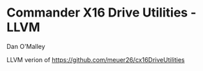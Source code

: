 # Commander X16 Drive Utilities - LLVM
Dan O'Malley

LLVM verion of https://github.com/meuer26/cx16DriveUtilities
